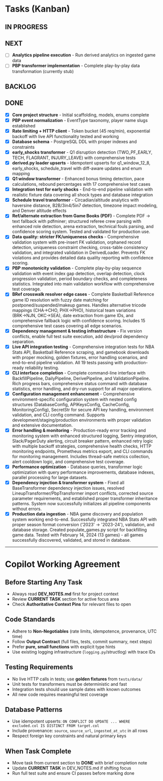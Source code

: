 # Tasks (Kanban)

## IN PROGRESS

## NEXT
- [ ] **Analytics pipeline execution** - Run derived analytics on ingested game data
- [ ] **PBP transformer implementation** - Complete play-by-play data transformation (currently stub)

## BACKLOG

## DONE
- [x] **Core project structure** - Initial scaffolding, models, enums complete
- [x] **PBP event normalization** - EventType taxonomy, player name slugs established  
- [x] **Rate limiting + HTTP client** - Token bucket (45 req/min), exponential backoff with live API functionality tested and working
- [x] **Database schema** - PostgreSQL DDL with proper indexes and constraints
- [x] **early_shocks transformer** - Q1 disruption detection (TWO_PF_EARLY, TECH, FLAGRANT, INJURY_LEAVE) with comprehensive tests
- [x] **derived.py loader upserts** - Idempotent upserts for q1_window_12_8, early_shocks, schedule_travel with diff-aware updates and enum mapping
- [x] **Q1 window transformer** - Enhanced bonus timing detection, pace calculations, rebound percentages with 17 comprehensive test cases
- [x] **Integration test for early shocks** - End-to-end pipeline validation with realistic fixture data covering all shock types and database integration
- [x] **Schedule travel transformer** - Circadian/altitude analytics with haversine distance, B2B/3in4/5in7 detection, timezone impact modeling, and Denver altitude effects
- [x] **Ref/alternate extraction from Game Books (PDF)** - Complete PDF → text fallback with pdfminer; structured referee crew parsing with enhanced role detection, arena extraction, technical fouls parsing, and confidence scoring system. Tested and validated for production use.
- [x] **Data quality: stricter FK/uniqueness checks** - Comprehensive validation system with pre-insert FK validation, orphaned record detection, uniqueness constraint checking, cross-table consistency validation, and integrated validation in DerivedLoader. Prevents FK violations and provides detailed data quality reporting with confidence scoring.
- [x] **PBP monotonicity validation** - Complete play-by-play sequence validation with event index gap detection, overlap detection, clock progression validation, period boundary checks, and completeness statistics. Integrated into main validation workflow with comprehensive test coverage.
- [x] **BRef crosswalk resolver edge cases** - Complete Basketball Reference game ID resolution with fuzzy date matching for postponed/suspended/makeup games. Handles alternative tricode mappings (CHA→CHO, PHX→PHO), historical team variations (BRK→NJN, OKC→SEA), date extraction from game IDs, and comprehensive fallback logic with confidence scoring. Includes 15 comprehensive test cases covering all edge scenarios.
- [x] **Dependency management & testing infrastructure** - Fix version conflicts, enable full test suite execution, add dev/prod dependency separation.
- [x] **Live API integration testing** - Comprehensive integration tests for NBA Stats API, Basketball Reference scraping, and gamebook downloads with proper mocking, golden fixtures, error handling scenarios, and end-to-end pipeline validation. All 19 tests passing with production-ready reliability testing.
- [x] **CLI interface completion** - Complete command-line interface with BackfillPipeline, DailyPipeline, DerivePipeline, and ValidationPipeline. Rich progress bars, comprehensive status command with database statistics, error handling, and dry-run support for all major operations.
- [x] **Configuration management enhancement** - Comprehensive environment-specific configuration system with nested config structures (DatabaseConfig, APIKeysConfig, CacheConfig, MonitoringConfig), SecretStr for secure API key handling, environment validation, and CLI config command. Supports development/staging/production environments with proper validation and extensive documentation.
- [x] **Error handling & monitoring** - Production-ready error tracking and monitoring system with enhanced structured logging, Sentry integration, Slack/PagerDuty alerting, circuit breaker pattern, enhanced retry logic with multiple backoff strategies, comprehensive health checks, HTTP monitoring endpoints, Prometheus metrics export, and CLI commands for monitoring management. Includes thread-safe metrics collection, alert cooldown logic, and comprehensive test coverage.
- [x] **Performance optimization** - Database queries, transformer logic optimization with query performance improvements, database indexes, parallel processing for large datasets.
- [x] **Dependency injection & transformer system** - Fixed all BaseTransformer dependency injection issues, resolved LineupTransformer/PbpTransformer import conflicts, corrected source parameter requirements, and established proper transformer inheritance patterns. System now successfully initializes all pipeline components without errors.
- [x] **Production data ingestion** - NBA game discovery and population system working end-to-end. Successfully integrated NBA Stats API with proper season format conversion ('2023' → '2023-24'), validation, and database storage. Created populate_games.py script for backfilling game data. Tested with February 14, 2024 (13 games) - all games successfully discovered, validated, and stored in database.

---

# Copilot Working Agreement

## Before Starting Any Task
- Always read **DEV_NOTES.md** first for project context
- Review **CURRENT TASK** section for active focus area
- Check **Authoritative Context Pins** for relevant files to open

## Code Standards
- Adhere to **Non-Negotiables** (rate limits, idempotence, provenance, UTC time)
- Follow **Output Contract** (full files, tests, commit summary, next steps)
- Prefer **pure, small functions** with explicit type hints
- Use existing logging infrastructure (`logging.py`/structlog) with trace IDs

## Testing Requirements  
- No live HTTP calls in tests; use **golden fixtures** from `tests/data/`
- Unit tests for transformers must be deterministic and fast
- Integration tests should use sample dates with known outcomes
- All new code requires meaningful test coverage

## Database Patterns
- Use idempotent upserts: `ON CONFLICT DO UPDATE ... WHERE excluded.col IS DISTINCT FROM target.col`
- Include provenance: `source`, `source_url`, `ingested_at_utc` in all rows
- Respect foreign key constraints and natural primary keys

## When Task Complete
- Move task from current section to **DONE** with brief completion note
- Update **CURRENT TASK** in DEV_NOTES.md if shifting focus
- Run full test suite and ensure CI passes before marking done